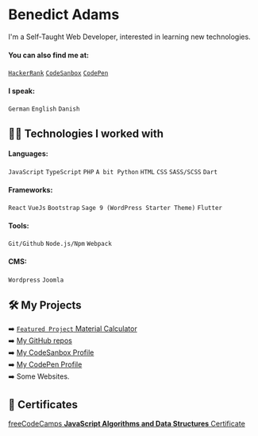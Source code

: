 # Benedict Adams

I'm a Self-Taught Web Developer, interested in learning new technologies.
#### You can also find me at:
[`HackerRank`](https://hackerrank.com/benada002) [`CodeSanbox`](https://codesandbox.io/u/benada002/sandboxes) [`CodePen`](https://codepen.io/benada002)
#### I speak:
`German` `English` `Danish`

## :man_technologist: Technologies I worked with
#### Languages:
`JavaScript` `TypeScript` `PHP` `A bit Python` `HTML` `CSS` `SASS/SCSS` `Dart`
#### Frameworks:
`React` `VueJs` `Bootstrap` `Sage 9 (WordPress Starter Theme)` `Flutter`
#### Tools:
`Git/Github` `Node.js/Npm` `Webpack`
#### CMS:
`Wordpress` `Joomla`

## :hammer_and_wrench: My Projects
:arrow_right: [`Featured Project` Material Calculator](https://github.com/benada002/MaterialCalculator)<br/>
:arrow_right: [My GitHub repos](https://github.com/benada002?tab=repositories)<br/>
:arrow_right: [My CodeSanbox Profile](https://codesandbox.io/u/benada002/sandboxes)<br/>
:arrow_right: [My CodePen Profile](https://codepen.io/benada002)<br/>
:arrow_right: Some Websites.

## :1st_place_medal: Certificates
[freeCodeCamps **JavaScript Algorithms and Data Structures** Certificate](https://www.freecodecamp.org/certification/fcca8c5e4dd-7c88-4d7f-af61-740f9cb22c61/javascript-algorithms-and-data-structures)
